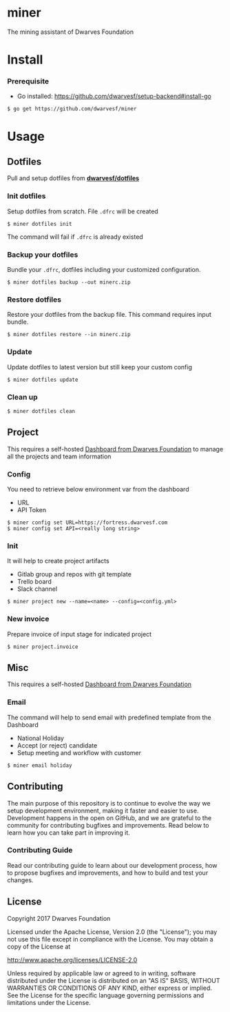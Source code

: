 # miner
The mining assistant of Dwarves Foundation

# Install

### Prerequisite

- Go installed: https://github.com/dwarvesf/setup-backend#install-go

```
$ go get https://github.com/dwarvesf/miner
```

# Usage

## Dotfiles

Pull and setup dotfiles from [**dwarvesf/dotfiles**](https://github.com/dwarvesf/dotfiles)

### Init dotfiles

Setup dotfiles from scratch. File `.dfrc` will be created 

```
$ miner dotfiles init
```

The command will fail if `.dfrc` is already existed

### Backup your dotfiles

Bundle your `.dfrc`, dotfiles including your customized configuration. 

```
$ miner dotfiles backup --out minerc.zip
```

### Restore dotfiles

Restore your dotfiles from the backup file. This command requires input bundle. 

```
$ miner dotfiles restore --in minerc.zip
```

### Update

Update dotfiles to latest version but still keep your custom config

```
$ miner dotfiles update
```

### Clean up

```
$ miner dotfiles clean
```

## Project

This requires a self-hosted [Dashboard from Dwarves Foundation](https://github.com/dwarvesf/fortress) to manage all the projects and team information

### Config

You need to retrieve below environment var from the dashboard

- URL
- API Token

```
$ miner config set URL=https://fortress.dwarvesf.com
$ miner config set API=<really long string>
```

### Init

It will help to create project artifacts

- Gitlab group and repos with git template
- Trello board
- Slack channel

```
$ miner project new --name=<name> --config=<config.yml>
```

### New invoice

Prepare invoice of input stage for indicated project

```
$ miner project.invoice 
```

## Misc

This requires a self-hosted [Dashboard from Dwarves Foundation](https://github.com/dwarvesf/fortress)

### Email

The command will help to send email with predefined template from the Dashboard

- National Holiday
- Accept (or reject) candidate
- Setup meeting and workflow with customer

```
$ miner email holiday
```

## Contributing

The main purpose of this repository is to continue to evolve the way we setup development environment, making it faster and easier to use. Development happens in the open on GitHub, and we are grateful to the community for contributing bugfixes and improvements. Read below to learn how you can take part in improving it.

### Contributing Guide

Read our contributing guide to learn about our development process, how to propose bugfixes and improvements, and how to build and test your changes.

## License

Copyright 2017 Dwarves Foundation

Licensed under the Apache License, Version 2.0 (the "License"); you may not use this file except in compliance with the License. You may obtain a copy of the License at

http://www.apache.org/licenses/LICENSE-2.0

Unless required by applicable law or agreed to in writing, software distributed under the License is distributed on an "AS IS" BASIS, WITHOUT WARRANTIES OR CONDITIONS OF ANY KIND, either express or implied. See the License for the specific language governing permissions and limitations under the License.
